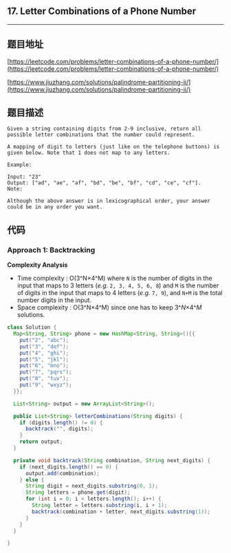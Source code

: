 ## 17. Letter Combinations of a Phone Number

----
## 题目地址

[https://leetcode.com/problems/letter-combinations-of-a-phone-number/](https://leetcode.com/problems/letter-combinations-of-a-phone-number/)

[https://www.jiuzhang.com/solutions/palindrome-partitioning-ii/](https://www.jiuzhang.com/solutions/palindrome-partitioning-ii/)

## 题目描述

```text
Given a string containing digits from 2-9 inclusive, return all possible letter combinations that the number could represent.

A mapping of digit to letters (just like on the telephone buttons) is given below. Note that 1 does not map to any letters.

Example:

Input: "23"
Output: ["ad", "ae", "af", "bd", "be", "bf", "cd", "ce", "cf"].
Note:

Although the above answer is in lexicographical order, your answer could be in any order you want.
```

## 代码

### Approach 1: Backtracking

**Complexity Analysis**

- Time complexity : O(3^N×4^M) where `N` is the number of digits in the input that maps to 3 letters (*e.g.* `2, 3, 4, 5, 6, 8`) and `M` is the number of digits in the input that maps to 4 letters (*e.g.* `7, 9`), and `N+M` is the total number digits in the input.
- Space complexity : O(3^N×4^M) since one has to keep 3^*N*×4^*M* solutions.

```java
class Solution {
  Map<String, String> phone = new HashMap<String, String>(){{
    put("2", "abc");
    put("3", "def");
    put("4", "ghi");
    put("5", "jkl");
    put("6", "mno");
    put("7", "pqrs");
    put("8", "tuv");
    put("9", "wxyz");
  }};

  List<String> output = new ArrayList<String>();

  public List<String> letterCombinations(String digits) {
    if (digits.length() != 0) {
      backtrack("", digits);
    }
    return output;
  }

  private void backtrack(String combination, String next_digits) {
    if (next_digits.length() == 0) {
      output.add(combination);
    } else {
      String digit = next_digits.substring(0, 1);
      String letters = phone.get(digit);
      for (int i = 0; i < letters.length(); i++) {
        String letter = letters.substring(i, i + 1);
        backtrack(combination + letter, next_digits.substring(1));
      }
    }
  }

}
```

